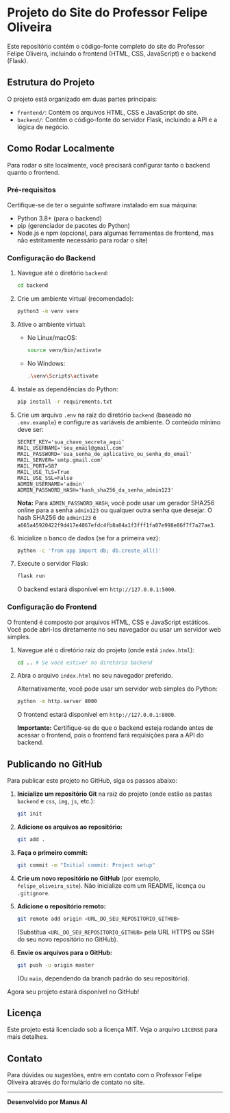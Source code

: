 # Projeto do Site do Professor Felipe Oliveira

Este repositório contém o código-fonte completo do site do Professor Felipe Oliveira, incluindo o frontend (HTML, CSS, JavaScript) e o backend (Flask).



## Estrutura do Projeto

O projeto está organizado em duas partes principais:

- `frontend/`: Contém os arquivos HTML, CSS e JavaScript do site.
- `backend/`: Contém o código-fonte do servidor Flask, incluindo a API e a lógica de negócio.




## Como Rodar Localmente

Para rodar o site localmente, você precisará configurar tanto o backend quanto o frontend.

### Pré-requisitos

Certifique-se de ter o seguinte software instalado em sua máquina:

- Python 3.8+ (para o backend)
- pip (gerenciador de pacotes do Python)
- Node.js e npm (opcional, para algumas ferramentas de frontend, mas não estritamente necessário para rodar o site)

### Configuração do Backend

1. Navegue até o diretório `backend`:
   ```bash
   cd backend
   ```

2. Crie um ambiente virtual (recomendado):
   ```bash
   python3 -m venv venv
   ```

3. Ative o ambiente virtual:
   - No Linux/macOS:
     ```bash
     source venv/bin/activate
     ```
   - No Windows:
     ```bash
     .\venv\Scripts\activate
     ```

4. Instale as dependências do Python:
   ```bash
   pip install -r requirements.txt
   ```

5. Crie um arquivo `.env` na raiz do diretório `backend` (baseado no `.env.example`) e configure as variáveis de ambiente. O conteúdo mínimo deve ser:
   ```
   SECRET_KEY='sua_chave_secreta_aqui'
   MAIL_USERNAME='seu_email@gmail.com'
   MAIL_PASSWORD='sua_senha_de_aplicativo_ou_senha_do_email'
   MAIL_SERVER='smtp.gmail.com'
   MAIL_PORT=587
   MAIL_USE_TLS=True
   MAIL_USE_SSL=False
   ADMIN_USERNAME='admin'
   ADMIN_PASSWORD_HASH='hash_sha256_da_senha_admin123'
   ```
   **Nota:** Para `ADMIN_PASSWORD_HASH`, você pode usar um gerador SHA256 online para a senha `admin123` ou qualquer outra senha que desejar. O hash SHA256 de `admin123` é `a665a45920422f9d417e4867efdc4fb8a04a1f3fff1fa07e998e86f7f7a27ae3`.

6. Inicialize o banco de dados (se for a primeira vez):
   ```bash
   python -c 'from app import db; db.create_all()'
   ```

7. Execute o servidor Flask:
   ```bash
   flask run
   ```
   O backend estará disponível em `http://127.0.0.1:5000`.

### Configuração do Frontend

O frontend é composto por arquivos HTML, CSS e JavaScript estáticos. Você pode abri-los diretamente no seu navegador ou usar um servidor web simples.

1. Navegue até o diretório raiz do projeto (onde está `index.html`):
   ```bash
   cd .. # Se você estiver no diretório backend
   ```

2. Abra o arquivo `index.html` no seu navegador preferido.

   Alternativamente, você pode usar um servidor web simples do Python:
   ```bash
   python -m http.server 8000
   ```
   O frontend estará disponível em `http://127.0.0.1:8000`.

   **Importante:** Certifique-se de que o backend esteja rodando antes de acessar o frontend, pois o frontend fará requisições para a API do backend.




## Publicando no GitHub

Para publicar este projeto no GitHub, siga os passos abaixo:

1. **Inicialize um repositório Git** na raiz do projeto (onde estão as pastas `backend` e `css`, `img`, `js`, etc.):
   ```bash
   git init
   ```

2. **Adicione os arquivos ao repositório:**
   ```bash
   git add .
   ```

3. **Faça o primeiro commit:**
   ```bash
   git commit -m "Initial commit: Project setup"
   ```

4. **Crie um novo repositório no GitHub** (por exemplo, `felipe_oliveira_site`). Não inicialize com um README, licença ou `.gitignore`.

5. **Adicione o repositório remoto:**
   ```bash
   git remote add origin <URL_DO_SEU_REPOSITORIO_GITHUB>
   ```
   (Substitua `<URL_DO_SEU_REPOSITORIO_GITHUB>` pela URL HTTPS ou SSH do seu novo repositório no GitHub).

6. **Envie os arquivos para o GitHub:**
   ```bash
   git push -u origin master
   ```
   (Ou `main`, dependendo da branch padrão do seu repositório).

Agora seu projeto estará disponível no GitHub!

## Licença

Este projeto está licenciado sob a licença MIT. Veja o arquivo `LICENSE` para mais detalhes.

## Contato

Para dúvidas ou sugestões, entre em contato com o Professor Felipe Oliveira através do formulário de contato no site.

---

**Desenvolvido por Manus AI**


